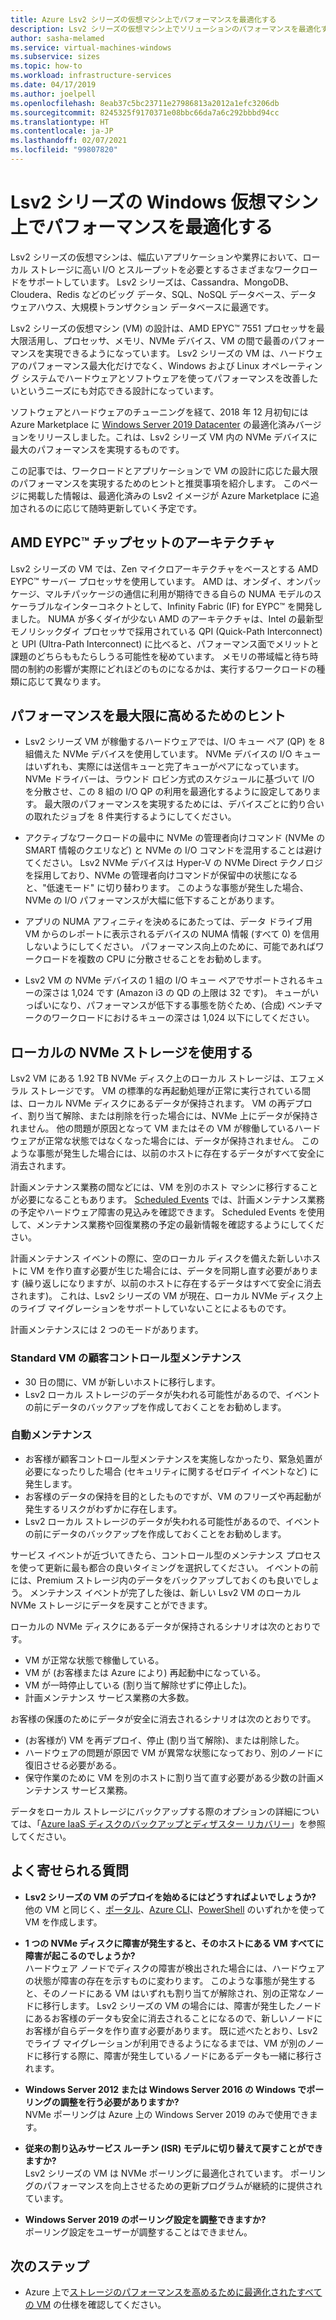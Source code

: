 ```yaml
---
title: Azure Lsv2 シリーズの仮想マシン上でパフォーマンスを最適化する
description: Lsv2 シリーズの仮想マシン上でソリューションのパフォーマンスを最適化する方法を Windows を例にして紹介します。
author: sasha-melamed
ms.service: virtual-machines-windows
ms.subservice: sizes
ms.topic: how-to
ms.workload: infrastructure-services
ms.date: 04/17/2019
ms.author: joelpell
ms.openlocfilehash: 8eab37c5bc23711e27986813a2012a1efc3206db
ms.sourcegitcommit: 8245325f9170371e08bbc66da7a6c292bbbd94cc
ms.translationtype: HT
ms.contentlocale: ja-JP
ms.lasthandoff: 02/07/2021
ms.locfileid: "99807820"
---
```

# <a name="optimize-performance-on-the-lsv2-series-windows-virtual-machines"></a>Lsv2 シリーズの Windows 仮想マシン上でパフォーマンスを最適化する

Lsv2 シリーズの仮想マシンは、幅広いアプリケーションや業界において、ローカル ストレージに高い I/O とスループットを必要とするさまざまなワークロードをサポートしています。  Lsv2 シリーズは、Cassandra、MongoDB、Cloudera、Redis などのビッグ データ、SQL、NoSQL データベース、データ ウェアハウス、大規模トランザクション データベースに最適です。

Lsv2 シリーズの仮想マシン (VM) の設計は、AMD EPYC™ 7551 プロセッサを最大限活用し、プロセッサ、メモリ、NVMe デバイス、VM の間で最善のパフォーマンスを実現できるようになっています。 Lsv2 シリーズの VM は、ハードウェアのパフォーマンス最大化だけでなく、Windows および Linux オペレーティング システムでハードウェアとソフトウェアを使ってパフォーマンスを改善したいというニーズにも対応できる設計になっています。

ソフトウェアとハードウェアのチューニングを経て、2018 年 12 月初旬には Azure Marketplace に [Windows Server 2019 Datacenter](https://www.microsoft.com/cloud-platform/windows-server-pricing) の最適化済みバージョンをリリースしました。これは、Lsv2 シリーズ VM 内の NVMe デバイスに最大のパフォーマンスを実現するものです。

この記事では、ワークロードとアプリケーションで VM の設計に応じた最大限のパフォーマンスを実現するためのヒントと推奨事項を紹介します。 このページに掲載した情報は、最適化済みの Lsv2 イメージが Azure Marketplace に追加されるのに応じて随時更新していく予定です。

## <a name="amd-eypc-chipset-architecture"></a>AMD EYPC™ チップセットのアーキテクチャ

Lsv2 シリーズの VM では、Zen マイクロアーキテクチャをベースとする AMD EYPC™ サーバー プロセッサを使用しています。 AMD は、オンダイ、オンパッケージ、マルチパッケージの通信に利用が期待できる自らの NUMA モデルのスケーラブルなインターコネクトとして、Infinity Fabric (IF) for EYPC™ を開発しました。 NUMA が多くダイが少ない AMD のアーキテクチャは、Intel の最新型モノリシックダイ プロセッサで採用されている QPI (Quick-Path Interconnect) と UPI (Ultra-Path Interconnect) に比べると、パフォーマンス面でメリットと課題のどちらももたらしうる可能性を秘めています。 メモリの帯域幅と待ち時間の制約の影響が実際にどれほどのものになるかは、実行するワークロードの種類に応じて異なります。

## <a name="tips-for-maximizing-performance"></a>パフォーマンスを最大限に高めるためのヒント

* Lsv2 シリーズ VM が稼働するハードウェアでは、I/O キュー ペア (QP) を 8 組備えた NVMe デバイスを使用しています。 NVMe デバイスの I/O キューはいずれも、実際には送信キューと完了キューがペアになっています。 NVMe ドライバーは、ラウンド ロビン方式のスケジュールに基づいて I/O を分散させ、この 8 組の I/O QP の利用を最適化するように設定してあります。 最大限のパフォーマンスを実現するためには、デバイスごとに釣り合いの取れたジョブを 8 件実行するようにしてください。

* アクティブなワークロードの最中に NVMe の管理者向けコマンド (NVMe の SMART 情報のクエリなど) と NVMe の I/O コマンドを混用することは避けてください。 Lsv2 NVMe デバイスは Hyper-V の NVMe Direct テクノロジを採用しており、NVMe の管理者向けコマンドが保留中の状態になると、"低速モード" に切り替わります。 このような事態が発生した場合、NVMe の I/O パフォーマンスが大幅に低下することがあります。

* アプリの NUMA アフィニティを決めるにあたっては、データ ドライブ用 VM からのレポートに表示されるデバイスの NUMA 情報 (すべて 0) を信用しないようにしてください。 パフォーマンス向上のために、可能であればワークロードを複数の CPU に分散させることをお勧めします。 

* Lsv2 VM の NVMe デバイスの 1 組の I/O キュー ペアでサポートされるキューの深さは 1,024 です (Amazon i3 の QD の上限は 32 です)。 キューがいっぱいになり、パフォーマンスが低下する事態を防ぐため、(合成) ベンチマークのワークロードにおけるキューの深さは 1,024 以下にしてください。

## <a name="utilizing-local-nvme-storage"></a>ローカルの NVMe ストレージを使用する

Lsv2 VM にある 1.92 TB NVMe ディスク上のローカル ストレージは、エフェメラル ストレージです。 VM の標準的な再起動処理が正常に実行されている間は、ローカル NVMe ディスクにあるデータが保持されます。 VM の再デプロイ、割り当て解除、または削除を行った場合には、NVMe 上にデータが保持されません。 他の問題が原因となって VM またはその VM が稼働しているハードウェアが正常な状態ではなくなった場合には、データが保持されません。 このような事態が発生した場合には、以前のホストに存在するデータがすべて安全に消去されます。

計画メンテナンス業務の間などには、VM を別のホスト マシンに移行することが必要になることもあります。 [Scheduled Events](scheduled-events.md) では、計画メンテナンス業務の予定やハードウェア障害の見込みを確認できます。 Scheduled Events を使用して、メンテナンス業務や回復業務の予定の最新情報を確認するようにしてください。

計画メンテナンス イベントの際に、空のローカル ディスクを備えた新しいホストに VM を作り直す必要が生じた場合には、データを同期し直す必要があります (繰り返しになりますが、以前のホストに存在するデータはすべて安全に消去されます)。 これは、Lsv2 シリーズの VM が現在、ローカル NVMe ディスク上のライブ マイグレーションをサポートしていないことによるものです。

計画メンテナンスには 2 つのモードがあります。

### <a name="standard-vm-customer-controlled-maintenance"></a>Standard VM の顧客コントロール型メンテナンス

- 30 日の間に、VM が新しいホストに移行します。
- Lsv2 ローカル ストレージのデータが失われる可能性があるので、イベントの前にデータのバックアップを作成しておくことをお勧めします。

### <a name="automatic-maintenance"></a>自動メンテナンス

- お客様が顧客コントロール型メンテナンスを実施しなかったり、緊急処置が必要になったりした場合 (セキュリティに関するゼロデイ イベントなど) に発生します。
- お客様のデータの保持を目的としたものですが、VM のフリーズや再起動が発生するリスクがわずかに存在します。
- Lsv2 ローカル ストレージのデータが失われる可能性があるので、イベントの前にデータのバックアップを作成しておくことをお勧めします。

サービス イベントが近づいてきたら、コントロール型のメンテナンス プロセスを使って更新に最も都合の良いタイミングを選択してください。 イベントの前には、Premium ストレージ内のデータをバックアップしておくのも良いでしょう。 メンテナンス イベントが完了した後は、新しい Lsv2 VM のローカル NVMe ストレージにデータを戻すことができます。

ローカルの NVMe ディスクにあるデータが保持されるシナリオは次のとおりです。

- VM が正常な状態で稼働している。
- VM が (お客様または Azure により) 再起動中になっている。
- VM が一時停止している (割り当て解除せずに停止した)。
- 計画メンテナンス サービス業務の大多数。

お客様の保護のためにデータが安全に消去されるシナリオは次のとおりです。

- (お客様が) VM を再デプロイ、停止 (割り当て解除)、または削除した。
- ハードウェアの問題が原因で VM が異常な状態になっており、別のノードに復旧させる必要がある。
- 保守作業のために VM を別のホストに割り当て直す必要がある少数の計画メンテナンス サービス業務。

データをローカル ストレージにバックアップする際のオプションの詳細については、「[Azure IaaS ディスクのバックアップとディザスター リカバリー](../backup-and-disaster-recovery-for-azure-iaas-disks.md)」を参照してください。

## <a name="frequently-asked-questions"></a>よく寄せられる質問

* **Lsv2 シリーズの VM のデプロイを始めるにはどうすればよいでしょうか?**  
   他の VM と同じく、[ポータル](quick-create-portal.md)、[Azure CLI](quick-create-cli.md)、[PowerShell](quick-create-powershell.md) のいずれかを使って VM を作成します。

* **1 つの NVMe ディスクに障害が発生すると、そのホストにある VM すべてに障害が起こるのでしょうか?**  
   ハードウェア ノードでディスクの障害が検出された場合には、ハードウェアの状態が障害の存在を示すものに変わります。 このような事態が発生すると、そのノードにある VM はいずれも割り当てが解除され、別の正常なノードに移行します。 Lsv2 シリーズの VM の場合には、障害が発生したノードにあるお客様のデータも安全に消去されることになるので、新しいノードにお客様が自らデータを作り直す必要があります。 既に述べたとおり、Lsv2 でライブ マイグレーションが利用できるようになるまでは、VM が別のノードに移行する際に、障害が発生しているノードにあるデータも一緒に移行されます。

* **Windows Server 2012 または Windows Server 2016 の Windows でポーリングの調整を行う必要がありますか?**  
   NVMe ポーリングは Azure 上の Windows Server 2019 のみで使用できます。  

* **従来の割り込みサービス ルーチン (ISR) モデルに切り替えて戻すことができますか?**  
   Lsv2 シリーズの VM は NVMe ポーリングに最適化されています。 ポーリングのパフォーマンスを向上させるための更新プログラムが継続的に提供されています。

* **Windows Server 2019 のポーリング設定を調整できますか?**  
   ポーリング設定をユーザーが調整することはできません。
   
## <a name="next-steps"></a>次のステップ

* Azure 上で[ストレージのパフォーマンスを高めるために最適化されたすべての VM](../sizes-storage.md) の仕様を確認してください。
